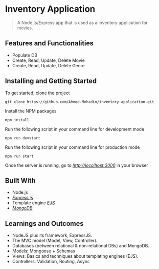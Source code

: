 # Inventory Application

> A Node.js/Express app that is used as a inventory application for movies.

## Features and Functionalities

- Populate DB
- Create, Read, Update, Delete Movie
- Create, Read, Update, Delete Genre

## Installing and Getting Started

To get started, clone the project

```
git clone https://github.com/Ahmed-Mohadin/inventory-application.git
```

Install the NPM packages

```
npm install
```

Run the following script in your command line for development mode

```
npm run devstart
```

Run the following script in your command line for production mode

```
npm run start
```

Once the server is running, go to [_http://localhost:3000_](http://localhost:3000) in your browser

## Built With

- Node.js
- [_Express.js_](https://expressjs.com)
- Template engine [_EJS_](https://ejs.co)
- [_MongoDB_](https://www.mongodb.com/)

## Learnings and Outcomes

- NodeJS plus its framework, ExpressJS.
- The MVC model (Model, View, Controller).
- Databases (between relational & non-relational DBs) and MongoDB.
- Models: Mongoose + Schemas
- Views: Basics and techniques about templating engines (EJS).
- Controllers: Validation, Routing, Async
